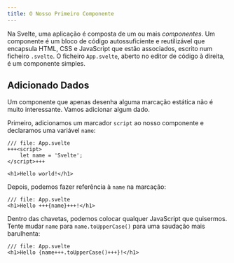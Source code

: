 ```yaml
---
title: O Nosso Primeiro Componente
---
```


Na Svelte, uma aplicação é composta de um ou mais _componentes_. Um componente é um bloco de código autossuficiente e reutilizável que encapsula HTML, CSS e JavaScript que estão associados, escrito num ficheiro `.svelte`. O ficheiro `App.svelte`, aberto no editor de código à direita, é um componente simples.

## Adicionado Dados

Um componente que apenas desenha alguma marcação estática não é muito interessante. Vamos adicionar algum dado.

Primeiro, adicionamos um marcador `script` ao nosso componente e declaramos uma variável `name`:

```svelte
/// file: App.svelte
+++<script>
	let name = 'Svelte';
</script>+++

<h1>Hello world!</h1>
```

Depois, podemos fazer referência à `name` na marcação:

```svelte
/// file: App.svelte
<h1>Hello +++{name}+++!</h1>
```

Dentro das chavetas, podemos colocar qualquer JavaScript que quisermos. Tente mudar `name` para `name.toUpperCase()` para uma saudação mais barulhenta:

```svelte
/// file: App.svelte
<h1>Hello {name+++.toUpperCase()+++}!</h1>
```
